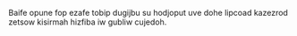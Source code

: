 Baife opune fop ezafe tobip dugijbu su hodjoput uve dohe lipcoad kazezrod zetsow kisirmah hizfiba iw gubliw cujedoh.